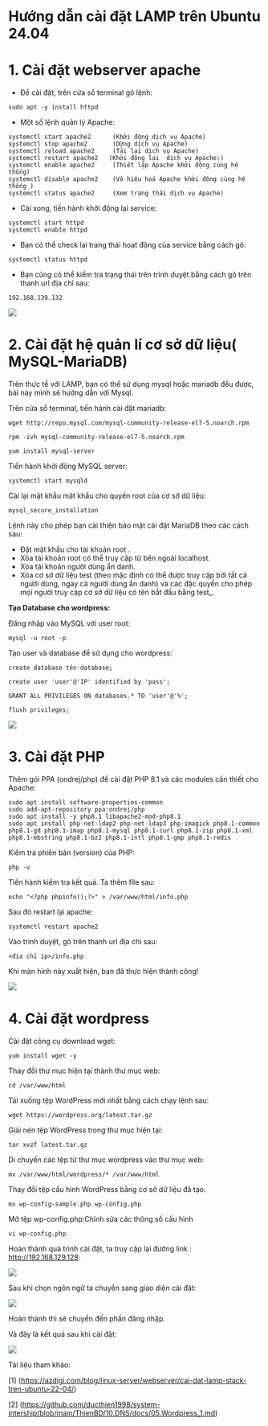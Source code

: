 # Hướng dẫn cài đặt LAMP trên Ubuntu 24.04
# 1. Cài đặt webserver apache
- Để cài đặt, trên cửa sổ terminal gõ lệnh:
```
sudo apt -y install httpd
```
- Một số lệnh quản lý Apache:
```
systemctl start apache2      (Khởi động dịch vụ Apache)
systemctl stop apache2       (Dừng dịch vụ Apache)
systemctl reload apache2     (Tải lại dịch vụ Apache)
systemctl restart apache2   (Khởi động lại  dịch vụ Apache:)
systemctl enable apache2     (Thiết lập Apache khởi động cùng hệ thống)
systemctl disable apache2    (Vô hiệu hoá Apache khởi động cùng hệ thống )
systemctl status apache2     (Xem trạng thái dịch vụ Apache)
```
- Cài xong, tiến hành khởi động lại service:
```
systemctl start httpd
systemctl enable httpd
```
- Bạn có thể check lại trang thái hoạt động của service bằng cách gõ:
```
systemctl status httpd
```
- Bạn cũng có thể kiểm tra trạng thái trên trình duyệt bằng cách gõ trên thanh url địa chỉ sau:
```
192.168.139.132
```
![](../imgs/8.png)

# 2. Cài đặt hệ quản lí cơ sở dữ liệu( MySQL-MariaDB)
Trên thực tế với LAMP, bạn có thể sử dụng mysql hoặc mariadb đều được, bài này mình sẽ hướng dẫn với Mysql.

Trên cửa sổ terminal, tiến hành cài đặt mariadb:
```
wget http://repo.mysql.com/mysql-community-release-el7-5.noarch.rpm

rpm -ivh mysql-community-release-el7-5.noarch.rpm

yum install mysql-server
```
Tiến hành khởi động MySQL server:
```
systemctl start mysqld
```
Cài lại mật khẩu mật khẩu cho quyền root của cơ sở dữ liệu:
```
mysql_secure_installation
```
Lệnh này cho phép bạn cải thiện bảo mật cài đặt MariaDB theo các cách sau:
- Đặt mật khẩu cho tài khoản root .
- Xóa tài khoản root có thể truy cập từ bên ngoài localhost.
- Xóa tài khoản người dùng ẩn danh.
- Xóa cơ sở dữ liệu test (theo mặc định có thể được truy cập bởi tất cả người dùng, ngay cả người dùng ẩn danh) và các đặc quyền cho phép mọi người truy cập cơ sở dữ liệu có tên bắt đầu bằng test_.

**Tạo Database cho wordpress:**

Đăng nhập vào MySQL với user root:
```
mysql -u root -p
```
Tạo user và database để sử dụng cho wordpress:
```
create database tên-database;

create user 'user'@'IP' identified by 'pass';

GRANT ALL PRIVILEGES ON databases.* TO 'user'@'%';

flush privileges;
```

![](../imgs/13.png)
# 3. Cài đặt PHP
Thêm gói PPA (ondrej/php) để cài đặt PHP 8.1 và các modules cần thiết cho Apache:
```
sudo apt install software-properties-common
sudo add-apt-repository ppa:ondrej/php
sudo apt install -y php8.1 libapache2-mod-php8.1
sudo apt install php-net-ldap2 php-net-ldap3 php-imagick php8.1-common php8.1-gd php8.1-imap php8.1-mysql php8.1-curl php8.1-zip php8.1-xml php8.1-mbstring php8.1-bz2 php8.1-intl php8.1-gmp php8.1-redis
```
Kiểm tra phiên bản (version) của PHP:
```
php -v
```
Tiến hành kiểm tra kết quả. Ta thêm file sau:
```
echo "<?php phpinfo();?>" > /var/www/html/info.php
```
Sau đó restart lại apache:
```
systemctl restart apache2
```
Vào trình duyệt, gõ trên thanh url địa chỉ sau:
```
<địa chỉ ip>/info.php
```
Khi màn hình này xuất hiện, bạn đã thực hiện thành công!

![](../imgs/14.png)
# 4. Cài đặt wordpress
Cài đặt công cụ download wget:
```
yum install wget -y
```
Thay đổi thư mục hiện tại thành thư mục web:
```
cd /var/www/html
```
Tải xuống tệp WordPress mới nhất bằng cách chạy lệnh sau:
```
wget https://wordpress.org/latest.tar.gz
```
Giải nén tệp WordPress trong thư mục hiện tại:
```
tar xvzf latest.tar.gz
```
Di chuyển các tệp từ thư mục wordpress vào thư mục web:
```
mv /var/www/html/wordpress/* /var/www/html
```
Thay đổi tệp cấu hình WordPress bằng cơ sở dữ liệu đã tạo.
```
mv wp-config-sample.php wp-config.php
```
Mở tệp wp-config.php:Chỉnh sửa các thông số cấu hình
```
vi wp-config.php
```
Hoàn thành quá trình cài đặt, ta truy cập lại đường link : http://192.168.129.128:

![](../imgs/10.png)

Sau khi chọn ngôn ngữ ta chuyển sang giao diện cài đặt:

![](../imgs/11.png)

Hoàn thành thì sẽ chuyển đến phần đăng nhập.

Và đây là kết quả sau khi cài đặt:

![](../imgs/12.png)

Tài liệu tham khảo:

[1] (https://azdigi.com/blog/linux-server/webserver/cai-dat-lamp-stack-tren-ubuntu-22-04/)

[2] (https://github.com/ducthien1998/system-intership/blob/main/ThienBD/10.DNS/docs/05.Wordpress_1.md)

